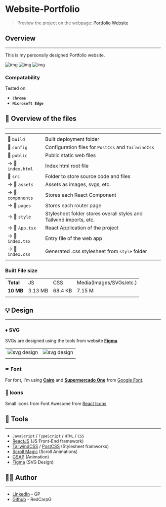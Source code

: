 # Website-Portfolio

> Preview the project on the webpage: [Portfolio Website](https://redcarpg.github.io/Website-Portfolio/)

## Overview

-----------------------------

This is my personally designed Portfolio website.

![img](https://github.com/RedCarpG/DOCS/blob/main/website_portfolio/WebsitePortfolio.png?raw=true)
![img](https://github.com/RedCarpG/DOCS/blob/main/website_portfolio/WebsitePortfolio2.png?raw=true)
![img](https://github.com/RedCarpG/DOCS/blob/main/website_portfolio/WebsitePortfolio3.png?raw=true)

### Compatability

Tested on:

- **`Chrome`**
- **`Microsoft Edge`**

## 🔮 Overview of the files

-----------------------------

|   |   |
| --------------------------------- |   --------------------------------- |
|                       |                                                                       |
|  📂 `build`           | Built deployment folder                                               |
|  📂 `config`          | Configuration files for `PostCss` and `TailwindCss`                   |
|  📂 `public`          | Public static web files                                               |
|  -> 📃 `index.html`   | Index html root file                                                  |
|  📂 `src`             | Folder to store source code and files                                 |
|  -> 📂 `assets`       | Assets as images, svgs, etc.                                          |
|  -> 📂 `components`   | Stores each React Component                                           |
|  -> 📂 `pages`        | Stores each router page                                               |
|  -> 📂 `style`        | Stylesheet folder stores overall styles and Tailwind imports, etc.    |
|  -> 📃 `App.tsx`      | React Application of the project                                      |
|  -> 📃 `index.tsx`    | Entry file of the web app                                             |
|  -> 📃 `index.css`    | Generated .css stylesheet from `style` folder                         |
|                       |                                                                       |

### Built File size

|               |           |           |                           |
| -----         | -----     | -----     | -----                     |
| **Total**     | JS        | CSS       | Media(Images/SVGs/etc.)   |
| **10 MB**     | 3.13 MB   | 68.4 KB   | 7.15 M                    |
|               |           |           |                           |


## 💡 Design

-----------------------------

### ♦ **SVG**

SVGs are designed using the tools from website **[Figma](https://www.figma.com/)**.

|     |     |
| --  | --  |
| ![svg design](https://github.com/RedCarpG/DOCS/blob/main/website_portfolio/SVGDesign.jpg?raw=true) | ![svg design](https://github.com/RedCarpG/DOCS/blob/main/website_portfolio/BGDesign.png?raw=true) |
|     |     |

### ✒ **Font**

For font, I'm using **[Cairo](https://fonts.google.com/specimen/Cairo?query=Cairo)** and **[Supermercado One](https://fonts.google.com/specimen/Supermercado+One?query=Supermercado+One)** from [Google Font](https://fonts.google.com/).

### 🍦 **Icons**

Small Icons from Font Awesome from [React Icons](https://react-icons.github.io/react-icons/)

## 🔧 Tools

-----------------------------

- `JavaScript` / `TypeScript` / `HTML` / `CSS`
- [ReactJS](https://reactjs.org/) (JS Front-End framework)
- [TailwindCSS](https://tailwindcss.com/) / [PostCSS](https://postcss.org/) (Stylesheet framworks)
- [Scroll Magic](https://scrollmagic.io/) (Scroll Animations)
- [GSAP](https://greensock.com/gsap/) (Animation)
- [Figma](https://www.figma.com/) (SVG Design)

## 💁‍♂️ Author

-----------------------------

- [LinkedIn](https://www.linkedin.com/in/peng-gao-fr/) - GP
- [Github](https://github.com/RedCarpG) - RedCarpG
